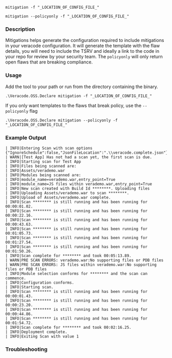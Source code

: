 
`mitigation -f "_LOCATION_OF_CONFIG_FILE_"`

`mitigation --policyonly -f "_LOCATION_OF_CONFIG_FILE_"`



### Description
Mitigations helps generate the configuration required to include mitigations in your veracode configuration. It will generate the template with the flaw details, you will need to include the TSRV and ideally a link to the code in your repo for review by your security team. The `policyonly` will only return open flaws that are breaking compliance.

### Usage
Add the tool to your path or run from the directory containing the binary.

`.\Veracode.OSS.Declare mitigation -f "_LOCATION_OF_CONFIG_FILE_"`

If you only want templates to the flaws that break policy, use the `--policyonly` flag

`.\Veracode.OSS.Declare mitigation --policyonly -f "_LOCATION_OF_CONFIG_FILE_"`

### Example Output

```
| INFO|Entering Scan with scan options {"IgnoreSchedule":false,"JsonFileLocation":".\\veracode.complete.json"}
| WARN|[Test App] Has not had a scan yet, the first scan is due.
| INFO|Starting scan for Test App
| INFO|Files being scanned are:
| INFO|Assets/verademo.war
| INFO|Modules being scanned are:
| INFO|module_name=verademo.war,entry_point=True
| INFO|module_name=JS files within verademo.war,entry_point=True
| INFO|New scan created with Build Id ********. Uploading files
| INFO|Uploading Assets/verademo.war to scan ********.
| INFO|Upload of Assets/verademo.war complete.
| INFO|Scan ******** is still running and has been running for 00:00:01.02.
| INFO|Scan ******** is still running and has been running for 00:00:22.16.
| INFO|Scan ******** is still running and has been running for 00:00:43.63.
| INFO|Scan ******** is still running and has been running for 00:01:05.73.
| INFO|Scan ******** is still running and has been running for 00:01:27.54.
| INFO|Scan ******** is still running and has been running for 00:01:50.26.
| INFO|Scan complete for ******** and took 00:05:13.89.
| WARN|PRE SCAN ERRORS: verademo.war:No supporting files or PDB files
| WARN|PRE SCAN ERRORS: JS files within verademo.war:No supporting files or PDB files
| INFO|Module selection conforms for ******** and the scan can commence.
| INFO|Configuration conforms.
| INFO|Starting scan.
| INFO|Scan ******** is still running and has been running for 00:00:01.43.
| INFO|Scan ******** is still running and has been running for 00:00:23.20.
| INFO|Scan ******** is still running and has been running for 00:00:44.86.
| INFO|Scan ******** is still running and has been running for 00:01:54.72.
| INFO|Scan complete for ******** and took 00:02:16.25.
| INFO|Deployment complete.
| INFO|Exiting Scan with value 1

```

### Troubleshooting
